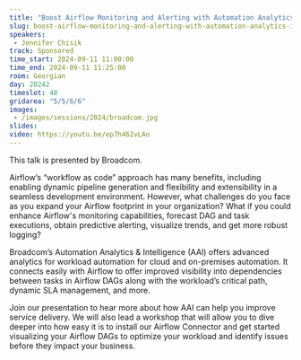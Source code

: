 ```yaml
---
title: "Boost Airflow Monitoring and Alerting with Automation Analytics & Intelligence by Broadcom"
slug: boost-airflow-monitoring-and-alerting-with-automation-analytics-intelligence-by-broadcom
speakers:
 - Jennifer Chisik
track: Sponsored
time_start: 2024-09-11 11:00:00
time_end: 2024-09-11 11:25:00
room: Georgian
day: 20242
timeslot: 48
gridarea: "5/5/6/6"
images: 
 - /images/sessions/2024/broadcom.jpg
slides: 
video: https://youtu.be/ep7h462vLAo
---
```


This talk is presented by Broadcom. 
 
 
 
 Airflow’s “workflow as code” approach has many benefits, including enabling dynamic pipeline generation and flexibility and extensibility in a seamless development environment. However, what challenges do you face as you expand your Airflow footprint in your organization? What if you could enhance Airflow's monitoring capabilities, forecast DAG and task executions, obtain predictive alerting, visualize trends, and get more robust logging? 
 
 
 
 Broadcom’s Automation Analytics & Intelligence (AAI) offers advanced analytics for workload automation for cloud and on-premises automation. It connects easily with Airflow to offer improved visibility into dependencies between tasks in Airflow DAGs along with the workload’s critical path, dynamic SLA management, and more. 
 
 
 
 Join our presentation to hear more about how AAI can help you improve service delivery. We will also lead a workshop that will allow you to dive deeper into how easy it is to install our Airflow Connector and get started visualizing your Airflow DAGs to optimize your workload and identify issues before they impact your business.
